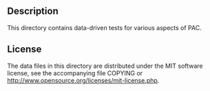 Description
------------

This directory contains data-driven tests for various aspects of PAC.

License
--------

The data files in this directory are distributed under the MIT software
license, see the accompanying file COPYING or
http://www.opensource.org/licenses/mit-license.php.

